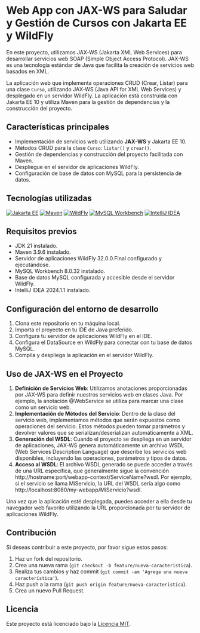 # Web App con JAX-WS para Saludar y Gestión de Cursos con Jakarta EE y WildFly

En este proyecto, utilizamos JAX-WS (Jakarta XML Web Services) para desarrollar servicios web SOAP (Simple Object Access Protocol). JAX-WS es una tecnología estándar de Java que facilita la creación de servicios web basados en XML.

La aplicación web que implementa operaciones CRUD (Crear, Listar) para una clase `Curso`, utilizando JAX-WS (Java API for XML Web Services) y desplegado en un servidor WildFly. La aplicación está construida con Jakarta EE 10 y utiliza Maven para la gestión de dependencias y la construcción del proyecto.

## Características principales

- Implementación de servicios web utilizando **JAX-WS** y Jakarta EE 10.
- Métodos CRUD para la clase `Curso`: `listar()` y `crear()`.
- Gestión de dependencias y construcción del proyecto facilitada con Maven.
- Despliegue en el servidor de aplicaciones WildFly.
- Configuración de base de datos con MySQL para la persistencia de datos.

## Tecnologías utilizadas

[![Jakarta EE](https://img.shields.io/badge/Jakarta%20EE-10.0.0-blue)](https://jakarta.ee/)
[![Maven](https://img.shields.io/badge/Maven-3.9.6-yellow)](https://maven.apache.org/)
[![WildFly](https://img.shields.io/badge/WildFly-32.0.0.Final-red)](https://www.wildfly.org/)
[![MySQL Workbench](https://img.shields.io/badge/MySQL%20Workbench-8.0.32-blueviolet)](https://www.mysql.com/products/workbench/)
[![IntelliJ IDEA](https://img.shields.io/badge/IntelliJ%20IDEA-2024.1.1-blue)](https://www.jetbrains.com/idea/)

## Requisitos previos

- JDK 21 instalado.
- Maven 3.9.6 instalado.
- Servidor de aplicaciones WildFly 32.0.0.Final configurado y ejecutándose.
- MySQL Workbench 8.0.32 instalado.
- Base de datos MySQL configurada y accesible desde el servidor WildFly.
- IntelliJ IDEA 2024.1.1 instalado.

## Configuración del entorno de desarrollo

1. Clona este repositorio en tu máquina local.
2. Importa el proyecto en tu IDE de Java preferido.
3. Configura tu servidor de aplicaciones WildFly en el IDE.
4. Configura el DataSource en WildFly para conectar con tu base de datos MySQL.
5. Compila y despliega la aplicación en el servidor WildFly.
   
## Uso de JAX-WS en el Proyecto
1. **Definición de Servicios Web**: Utilizamos anotaciones proporcionadas por JAX-WS para definir nuestros servicios web en clases Java. Por ejemplo, la anotación @WebService se utiliza para marcar una clase como un servicio web.
2. **Implementación de Métodos del Servicio**: Dentro de la clase del servicio web, implementamos métodos que serán expuestos como operaciones del servicio. Estos métodos pueden tomar parámetros y devolver valores que se serializan/deserializan automáticamente a XML.
3. **Generación del WSDL**: Cuando el proyecto se despliega en un servidor de aplicaciones, JAX-WS genera automáticamente un archivo WSDL (Web Services Description Language) que describe los servicios web disponibles, incluyendo las operaciones, parámetros y tipos de datos.
4. **Acceso al WSDL**: El archivo WSDL generado se puede acceder a través de una URL específica, que generalmente sigue la convención http://hostname:port/webapp-context/ServiceName?wsdl. Por ejemplo, si el servicio se llama MiServicio, la URL del WSDL sería algo como http://localhost:8080/my-webapp/MiServicio?wsdl.

Una vez que la aplicación esté desplegada, puedes acceder a ella desde tu navegador web favorito utilizando la URL proporcionada por tu servidor de aplicaciones WildFly.

## Contribución

Si deseas contribuir a este proyecto, por favor sigue estos pasos:

1. Haz un fork del repositorio.
2. Crea una nueva rama (`git checkout -b feature/nueva-caracteristica`).
3. Realiza tus cambios y haz commit (`git commit -am 'Agrega una nueva característica'`).
4. Haz push a la rama (`git push origin feature/nueva-caracteristica`).
5. Crea un nuevo Pull Request.

## Licencia

Este proyecto está licenciado bajo la [Licencia MIT](LICENSE).
